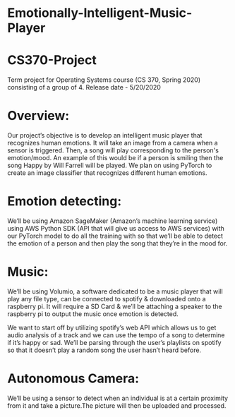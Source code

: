 # Emotionally-Intelligent-Music-Player
# CS370-Project
Term project for Operating Systems course (CS 370, Spring 2020) consisting of a group of 4.
Release date - 5/20/2020
# Overview:
Our project’s objective is to develop an intelligent music player that recognizes human emotions. It will take an image from a camera when a sensor is triggered. Then, a song will play corresponding to the person's emotion/mood. An example of this would be if a person is smiling then the song Happy by Will Farrell will be played. We plan on using PyTorch to create an image classifier that recognizes different human emotions.

# Emotion detecting:
We’ll be using Amazon SageMaker (Amazon’s machine learning service) using AWS Python SDK (API that will give us access to AWS services) with our PyTorch model to do all the training with so that we’ll be able to detect the emotion of a person and then play the song that they’re in the mood for.

# Music: 
We’ll be using Volumio, a software dedicated to be a music player that will play any file type, can be connected to spotify & downloaded onto a raspberry pi. It will require a SD Card & we’ll be attaching a speaker to the raspberry pi to output the music once emotion is detected.

We want to start off by utilizing spotify’s web API which allows us to get audio analysis of a track and we can use the tempo of a song to determine if it’s happy or sad. We’ll be parsing through the user’s playlists on spotify so that it doesn’t play a random song the user hasn’t heard before.

# Autonomous Camera: 
We’ll be using a sensor to detect when an individual is at a certain proximity from it and take a picture.The picture will then be uploaded and processed. 
